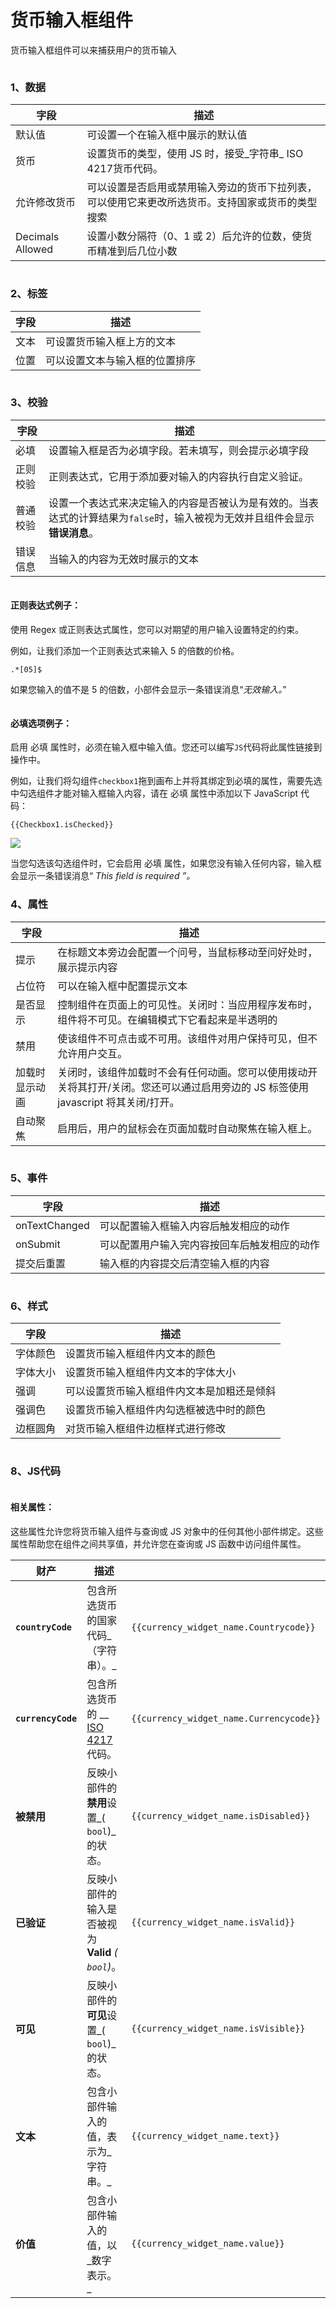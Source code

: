 # 货币输入框组件

货币输入框组件可以来捕获用户的货币输入

<figure><img src="../../../.gitbook/assets/image (11) (2) (1).png" alt=""><figcaption></figcaption></figure>

### 1、数据

| 字段               | 描述                                               |
| ---------------- | ------------------------------------------------ |
| 默认值              | 可设置一个在输入框中展示的默认值                                 |
| 货币               | 设置货币的类型，使用 JS 时，接受_字符串_ ISO 4217货币代码。            |
| 允许修改货币           | 可以设置是否启用或禁用输入旁边的货币下拉列表，可以使用它来更改所选货币。支持国家或货币的类型搜索 |
| Decimals Allowed | 设置小数分隔符（0、1 或 2）后允许的位数，使货币精准到后几位小数               |

<figure><img src="../../../.gitbook/assets/image (3) (2) (1).png" alt=""><figcaption></figcaption></figure>

### 2、标签

| 字段 | 描述              |
| -- | --------------- |
| 文本 | 可设置货币输入框上方的文本   |
| 位置 | 可以设置文本与输入框的位置排序 |

<figure><img src="../../../.gitbook/assets/image (24) (1) (1).png" alt=""><figcaption></figcaption></figure>



### 3、校验

| 字段   | 描述                                                                  |
| ---- | ------------------------------------------------------------------- |
| 必填   | 设置输入框是否为必填字段。若未填写，则会提示必填字段                                          |
| 正则校验 | 正则表达式，它用于添加要对输入的内容执行自定义验证。                                          |
| 普通校验 | 设置一个表达式来决定输入的内容是否被认为是有效的。当表达式的计算结果为`false`时，输入被视为无效并且组件会显示**错误消息**。 |
| 错误信息 | 当输入的内容为无效时展示的文本                                                     |

<figure><img src="../../../.gitbook/assets/image (12) (2) (1).png" alt=""><figcaption></figcaption></figure>

#### **正则表达式例子：**



使用 Regex 或正则表达式属性，您可以对期望的用户输入设置特定的约束。

例如，让我们添加一个正则表达式来输入 5 的倍数的价格。

```
.*[05]$
```

如果您输入的值不是 5 的倍数，小部件会显示一条错误消息“_无效输入。_”

<figure><img src="../../../.gitbook/assets/image (27) (1).png" alt=""><figcaption></figcaption></figure>

#### 必填选项例子：

启用 必填 属性时，必须在输入框中输入值。您还可以编写`JS`代码将此属性链接到操作中。

例如，让我们将勾组件`checkbox1`拖到画布上并将其绑定到必填的属性，需要先选中勾选组件才能对输入框输入内容，请在 必填 属性中添加以下 JavaScript 代码：

```
{{Checkbox1.isChecked}}
```

![](<../../../.gitbook/assets/image (21) (1) (1).png>)

当您勾选该勾选组件时，它会启用 必填 属性，如果您没有输入任何内容，输入框会显示一条错误消息“ _This field is required ”。_

### 4、属性

| 字段      | 描述                                                                         |
| ------- | -------------------------------------------------------------------------- |
| 提示      | 在标题文本旁边会配置一个问号，当鼠标移动至问好处时，展示提示内容                                           |
| 占位符     | 可以在输入框中配置提示文本                                                              |
| 是否显示    | 控制组件在页面上的可见性。关闭时：当应用程序发布时，组件将不可见。在编辑模式下它看起来是半透明的                           |
| 禁用      | 使该组件不可点击或不可用。该组件对用户保持可见，但不允许用户交互。                                          |
| 加载时显示动画 | 关闭时，该组件加载时不会有任何动画。您可以使用拨动开关将其打开/关闭。您还可以通过启用旁边的 JS 标签使用 javascript 将其关闭/打开。 |
| 自动聚焦    | 启用后，用户的鼠标会在页面加载时自动聚焦在输入框上。                                                 |



<figure><img src="../../../.gitbook/assets/image (35) (1) (1).png" alt=""><figcaption></figcaption></figure>

### 5、事件

| 字段            | 描述                     |
| ------------- | ---------------------- |
| onTextChanged | 可以配置输入框输入内容后触发相应的动作    |
| onSubmit      | 可以配置用户输入完内容按回车后触发相应的动作 |
| 提交后重置         | 输入框的内容提交后清空输入框的内容      |

<figure><img src="../../../.gitbook/assets/image (29) (1) (1).png" alt=""><figcaption></figcaption></figure>



### 6、样式

| 字段   | 描述                    |
| ---- | --------------------- |
| 字体颜色 | 设置货币输入框组件内文本的颜色       |
| 字体大小 | 设置货币输入框组件内文本的字体大小     |
| 强调   | 可以设置货币输入框组件内文本是加粗还是倾斜 |
| 强调色  | 设置货币输入框组件内勾选框被选中时的颜色  |
| 边框圆角 | 对货币输入框组件边框样式进行修改      |

<figure><img src="../../../.gitbook/assets/image (34) (1).png" alt=""><figcaption></figcaption></figure>







### 8、JS代码



<figure><img src="../../../.gitbook/assets/image (22) (1) (1).png" alt=""><figcaption></figcaption></figure>

#### 相关属性：

这些属性允许您将货币输入组件与查询或 JS 对象中的任何其他小部件绑定。这些属性帮助您在组件之间共享值，并允许您在查询或 JS 函数中访问组件属性。

| 财产                 | 描述                                                                           |                                         |
| ------------------ | ---------------------------------------------------------------------------- | --------------------------------------- |
| **`countryCode`**  | 包含所选货币的国家代码_（字符串）。_                                                          | `{{currency_widget_name.Countrycode}}`  |
| **`currencyCode`** | 包含所选货币的 \_\_ [ISO 4217](https://www.iso.org/iso-4217-currency-codes.html)代码。 | `{{currency_widget_name.Currencycode}}` |
| **被禁用**            | 反映小部件的**禁用**设置_( `bool`)_的状态。                                                | `{{currency_widget_name.isDisabled}}`   |
| **已验证**            | 反映小部件的输入是否被视为**Valid** _( `bool`)_。                                          | `{{currency_widget_name.isValid}}`      |
| **可见**             | 反映小部件的**可见**设置_( `bool`)_的状态。                                                | `{{currency_widget_name.isVisible}}`    |
| **文本**             | 包含小部件输入的值，表示为_字符串。_                                                          | `{{currency_widget_name.text}}`         |
| **价值**             | 包含小部件输入的值，以_数字表示。_                                                           | `{{currency_widget_name.value}}`        |
